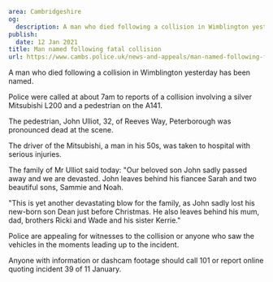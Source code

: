 ```yaml
area: Cambridgeshire
og:
  description: A man who died following a collision in Wimblington yesterday (11 January) has been named.
publish:
  date: 12 Jan 2021
title: Man named following fatal collision
url: https://www.cambs.police.uk/news-and-appeals/man-named-following-fatal-collision-12jan2020
```

A man who died following a collision in Wimblington yesterday has been named.

Police were called at about 7am to reports of a collision involving a silver Mitsubishi L200 and a pedestrian on the A141.

The pedestrian, John Ulliot, 32, of Reeves Way, Peterborough was pronounced dead at the scene.

The driver of the Mitsubishi, a man in his 50s, was taken to hospital with serious injuries.

The family of Mr Ulliot said today: "Our beloved son John sadly passed away and we are devasted. John leaves behind his fiancee Sarah and two beautiful sons, Sammie and Noah.

"This is yet another devastating blow for the family, as John sadly lost his new-born son Dean just before Christmas. He also leaves behind his mum, dad, brothers Ricki and Wade and his sister Kerrie."

Police are appealing for witnesses to the collision or anyone who saw the vehicles in the moments leading up to the incident.

Anyone with information or dashcam footage should call 101 or report online quoting incident 39 of 11 January.
